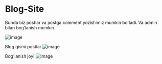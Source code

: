 # Blog-Site
Bunda biz postlar va postga comment yozishimiz mumkin bo'ladi.
Va admin bilan bog'lanish mumkin.

![image](https://user-images.githubusercontent.com/91982815/188499647-d12646c4-4052-4a0c-a52c-7a0c1fb20a27.png)

Blog qismi postlar
![image](https://user-images.githubusercontent.com/91982815/188499724-77cabab8-d350-4b30-a687-0403c4fedf6c.png)


Bog'lanish joyi
![image](https://user-images.githubusercontent.com/91982815/188499765-3337fd5f-1dfb-4352-a8fe-767c35ea10a2.png)

